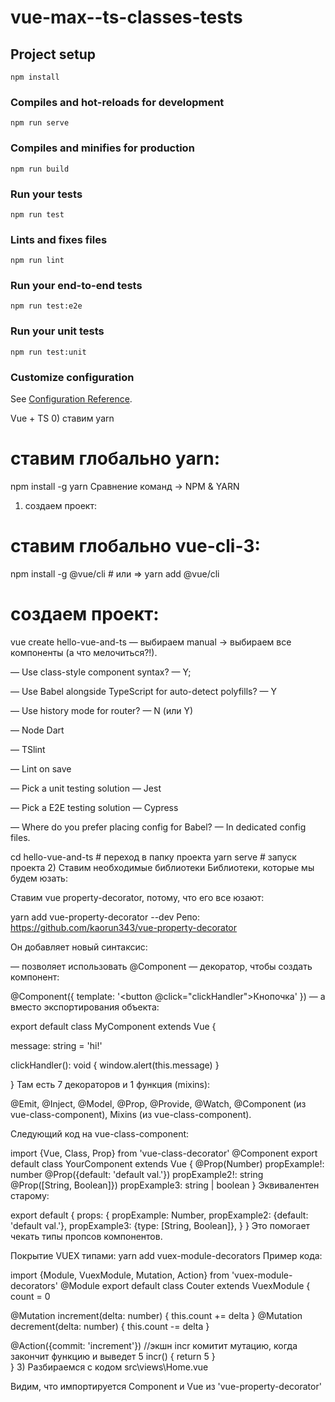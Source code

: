 # vue-max--ts-classes-tests

## Project setup
```
npm install
```

### Compiles and hot-reloads for development
```
npm run serve
```

### Compiles and minifies for production
```
npm run build
```

### Run your tests
```
npm run test
```

### Lints and fixes files
```
npm run lint
```

### Run your end-to-end tests
```
npm run test:e2e
```

### Run your unit tests
```
npm run test:unit
```

### Customize configuration
See [Configuration Reference](https://cli.vuejs.org/config/).




Vue + TS
0) ставим yarn
# ставим глобально yarn:
npm install -g yarn
Сравнение команд → NPM & YARN

 

1) создаем проект:
# ставим глобально vue-cli-3:
npm install -g @vue/cli # или =>  yarn add @vue/cli

# создаем проект:
vue create hello-vue-and-ts
— выбираем manual → выбираем все компоненты (а что мелочиться?!).

— Use class-style component syntax? — Y;

— Use Babel alongside TypeScript for auto-detect polyfills? — Y

— Use history mode for router? — N (или Y)

— Node Dart

— TSlint

— Lint on save

— Pick a unit testing solution — Jest

— Pick a E2E testing solution — Cypress

— Where do you prefer placing config for Babel? — In dedicated config files.

cd hello-vue-and-ts # переход в папку проекта
yarn serve # запуск проекта
2) Ставим необходимые библиотеки
Библиотеки, которые мы будем юзать:

Ставим vue property-decorator, потому, что его все юзают:

yarn add vue-property-decorator --dev
Репо: https://github.com/kaorun343/vue-property-decorator

Он добавляет новый синтаксис:

— позволяет использовать @Component — декоратор, чтобы создать компонент:

@Component({
  template: '<button @click="clickHandler">Кнопочка</button>'
})
— а вместо экспортирования объекта:

export default class MyComponent extends Vue {

  message: string = 'hi!'
  
  clickHandler(): void { window.alert(this.message) }
  
}
Там есть 7 декораторов и 1 функция (mixins):

@Emit, @Inject, @Model, @Prop, @Provide, @Watch, @Component (из vue-class-component), Mixins (из vue-class-component).

Следующий код на vue-class-component:

import {Vue, Class, Prop} from 'vue-class-decorator' 
@Component 
export default class YourComponent extends Vue {
    @Prop(Number) propExample!: number
    @Prop({default: 'default val.'}) propExample2!: string
    @Prop([String, Boolean]}) propExample3: string | boolean
}
Эквивалентен старому:

export default {
  props: {
    propExample: Number,
    propExample2: {default: 'default val.'},
    propExample3: {type: [String, Boolean]},
  }
}
Это помогает чекать типы пропсов компонентов.

Покрытие VUEX типами:
yarn add vuex-module-decorators
Пример кода:

import {Module, VuexModule, Mutation, Action} from 'vuex-module-decorators'
@Module 
export default class Couter extends VuexModule {
  count = 0
    
 @Mutation 
  increment(delta: number) { this.count += delta }
 @Mutation 
  decrement(delta: number) { this.count -= delta }
 
 @Action({commit: 'increment'}) //экшн incr комитит мутацию, когда закончит функцию и выведет 5
  incr() {
   return 5
  }  
}
3) Разбираемся с кодом
src\views\Home.vue

Видим, что импортируется Component и Vue из 'vue-property-decorator'



